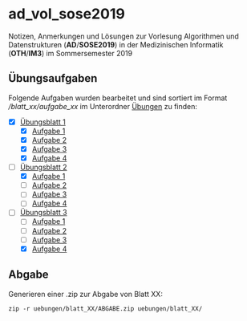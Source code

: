 # ad_vol_sose2019

Notizen, Anmerkungen und Lösungen zur Vorlesung Algorithmen und Datenstrukturen (**AD**/**SOSE2019**) in der Medizinischen Informatik (**OTH**/**IM3**) im Sommersemester 2019

## Übungsaufgaben

Folgende Aufgaben wurden bearbeitet und sind sortiert im Format _/blatt_xx/aufgabe_xx_ im Unterordner [Übungen](/uebungen) zu finden:

- [x] [Übungsblatt 1](/uebungen/blatt_01/)
  - [x] [Aufgabe 1](/uebungen/blatt_01/aufgabe_01/)
  - [x] [Aufgabe 2](/uebungen/blatt_01/aufgabe_02/)
  - [x] [Aufgabe 3](/uebungen/blatt_01/aufgabe_03/)
  - [x] [Aufgabe 4](/uebungen/blatt_01/aufgabe_04/)

- [ ] [Übungsblatt 2](/uebungen/blatt_02/)
  - [x] [Aufgabe 1](/uebungen/blatt_02/aufgabe_01/)
  - [ ] [Aufgabe 2](/uebungen/blatt_02/aufgabe_02/)
  - [ ] [Aufgabe 3](/uebungen/blatt_02/aufgabe_03/)
  - [ ] [Aufgabe 4](/uebungen/blatt_02/aufgabe_04/)

- [ ] [Übungsblatt 3](/uebungen/blatt_03/)
  - [ ] [Aufgabe 1](/uebungen/blatt_03/aufgabe_01/)
  - [ ] [Aufgabe 2](/uebungen/blatt_03/aufgabe_02/)
  - [ ] [Aufgabe 3](/uebungen/blatt_03/aufgabe_03/)
  - [x] [Aufgabe 4](/uebungen/blatt_03/aufgabe_04/)

## Abgabe

Generieren einer .zip zur Abgabe von Blatt XX:

    zip -r uebungen/blatt_XX/ABGABE.zip uebungen/blatt_XX/
